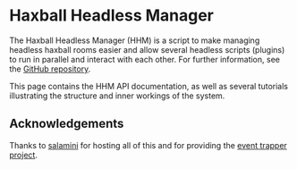 # Haxball Headless Manager

The Haxball Headless Manager (HHM) is a script to make managing headless haxball
rooms easier and allow several headless scripts (plugins) to run in parallel and
interact with each other. For further information, see the
[GitHub repository](https://github.com/saviola777/haxball-headless-manager). 

This page contains the HHM API documentation, as well as several tutorials
illustrating the structure and inner workings of the system.

## Acknowledgements

Thanks to [salamini](https://github.com/morko/) for hosting all of this and for
providing the
[event trapper project](https://github.com/morko/haxroomie-EventTrapper).